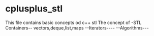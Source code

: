# cplusplus_stl

This file contains basic concepts od c++ stl 
The concept of 
-STL Containers-- vectors,deque,list,maps
--Iterators----
--Algorithms---

